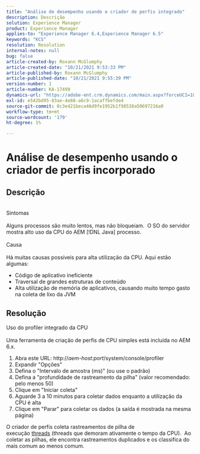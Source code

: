 ```yaml
---
title: "Análise de desempenho usando o criador de perfis integrado"
description: Descrição
solution: Experience Manager
product: Experience Manager
applies-to: "Experience Manager 6.4,Experience Manager 6.5"
keywords: "KCS"
resolution: Resolution
internal-notes: null
bug: false
article-created-by: Roxann McGlumphy
article-created-date: "10/21/2021 9:53:33 PM"
article-published-by: Roxann McGlumphy
article-published-date: "10/21/2021 9:55:39 PM"
version-number: 1
article-number: KA-17499
dynamics-url: "https://adobe-ent.crm.dynamics.com/main.aspx?forceUCI=1&pagetype=entityrecord&etn=knowledgearticle&id=05e3864f-b932-ec11-b6e5-000d3a5ba97a"
exl-id: e542bd95-83ae-4e88-a6c9-1acaffbefde4
source-git-commit: 0c3e421beca46d9fe1952b1f98538a50697216a0
workflow-type: tm+mt
source-wordcount: '179'
ht-degree: 1%

---
```


# Análise de desempenho usando o criador de perfis incorporado

## Descrição

<br>Sintomas<br><br>
Alguns processos são muito lentos, mas não bloqueiam.  O SO do servidor mostra alto uso da CPU do AEM [!DNL Java] processo.
<br><br>Causa<br><br>
Há muitas causas possíveis para alta utilização da CPU. Aqui estão algumas:

- Código de aplicativo ineficiente
- Traversal de grandes estruturas de conteúdo
- Alta utilização de memória de aplicativos, causando muito tempo gasto na coleta de lixo da JVM



## Resolução

Uso do profiler integrado da CPU<br><br>
Uma ferramenta de criação de perfis de CPU simples está incluída no AEM 6.x.

1. Abra este URL: http://*aem-host:port*/system/console/profiler
2. Expandir &quot;Opções&quot;
3. Defina o &quot;Intervalo de amostra (ms)&quot; (ou use o padrão)
4. Defina a &quot;profundidade de rastreamento da pilha&quot; (valor recomendado: pelo menos 50)
5. Clique em &quot;Iniciar coleta&quot;
6. Aguarde 3 a 10 minutos para coletar dados enquanto a utilização da CPU é alta
7. Clique em &quot;Parar&quot; para coletar os dados (a saída é mostrada na mesma página)


O criador de perfis coleta rastreamentos de pilha de execução [threads](https://docs.oracle.com/javase/tutorial/essential/concurrency/threads.html) (threads que demoram ativamente o tempo da CPU).  Ao coletar as pilhas, ele encontra rastreamentos duplicados e os classifica do mais comum ao menos comum.
